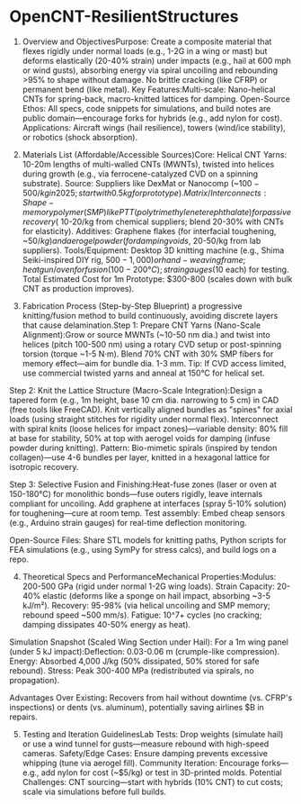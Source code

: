 # OpenCNT-ResilientStructures

1. Overview and ObjectivesPurpose: Create a composite material that flexes rigidly under normal loads (e.g., 1-2G in a wing or mast) but deforms elastically (20-40% strain) under impacts (e.g., hail at 600 mph or wind gusts), absorbing energy via spiral uncoiling and rebounding >95% to shape without damage. No brittle cracking (like CFRP) or permanent bend (like metal).
Key Features:Multi-scale: Nano-helical CNTs for spring-back, macro-knitted lattices for damping.
Open-Source Ethos: All specs, code snippets for simulations, and build notes are public domain—encourage forks for hybrids (e.g., add nylon for cost).
Applications: Aircraft wings (hail resilience), towers (wind/ice stability), or robotics (shock absorption).

2. Materials List (Affordable/Accessible Sources)Core: Helical CNT Yarns: 10-20m lengths of multi-walled CNTs (MWNTs), twisted into helices during growth (e.g., via ferrocene-catalyzed CVD on a spinning substrate). Source: Suppliers like DexMat or Nanocomp (~$100-500/kg in 2025; start with 0.5kg for prototype).
Matrix/Interconnects: Shape-memory polymer (SMP) like PTT (polytrimethylene terephthalate) for passive recovery (~$10-20/kg from chemical suppliers; blend 20-30% with CNTs for elasticity).
Additives: Graphene flakes (for interfacial toughening, ~$50/kg) and aerogel powder (for damping voids, ~$20-50/kg from lab suppliers).
Tools/Equipment: Desktop 3D knitting machine (e.g., Shima Seiki-inspired DIY rig, $500-1,000) or hand-weaving frame; heat gun/oven for fusion (100-200°C); strain gauges ($10 each) for testing.
Total Estimated Cost for 1m Prototype: $300-800 (scales down with bulk CNT as production improves).

3. Fabrication Process (Step-by-Step Blueprint)   a progressive knitting/fusion method to build continuously, avoiding discrete layers that cause delamination.Step 1: Prepare CNT Yarns (Nano-Scale Alignment):Grow or source MWNTs (~10-50 nm dia.) and twist into helices (pitch 100-500 nm) using a rotary CVD setup or post-spinning torsion (torque ~1-5 N·m). Blend 70% CNT with 30% SMP fibers for memory effect—aim for bundle dia. 1-3 mm.
Tip: If CVD access limited, use commercial twisted yarns and anneal at 150°C for helical set.

Step 2: Knit the Lattice Structure (Macro-Scale Integration):Design a tapered form (e.g., 1m height, base 10 cm dia. narrowing to 5 cm) in CAD (free tools like FreeCAD).
Knit vertically aligned bundles as "spines" for axial loads (using straight stitches for rigidity under normal flex).
Interconnect with spiral knits (loose helices for impact zones)—variable density: 80% fill at base for stability, 50% at top with aerogel voids for damping (infuse powder during knitting).
Pattern: Bio-mimetic spirals (inspired by tendon collagen)—use 4-6 bundles per layer, knitted in a hexagonal lattice for isotropic recovery.

Step 3: Selective Fusion and Finishing:Heat-fuse zones (laser or oven at 150-180°C) for monolithic bonds—fuse outers rigidly, leave internals compliant for uncoiling.
Add graphene at interfaces (spray 5-10% solution) for toughening—cure at room temp.
Test assembly: Embed cheap sensors (e.g., Arduino strain gauges) for real-time deflection monitoring.

Open-Source Files: Share STL models for knitting paths, Python scripts for FEA simulations (e.g., using SymPy for stress calcs), and build logs on a repo.

4. Theoretical Specs and PerformanceMechanical Properties:Modulus: 200-500 GPa (rigid under normal 1-2G wing loads).
Strain Capacity: 20-40% elastic (deforms like a sponge on hail impact, absorbing ~3-5 kJ/m²).
Recovery: 95-98% (via helical uncoiling and SMP memory; rebound speed ~500 mm/s).
Fatigue: 10^7+ cycles (no cracking; damping dissipates 40-50% energy as heat).

Simulation Snapshot (Scaled Wing Section under Hail): For a 1m wing panel (under 5 kJ impact):Deflection: 0.03-0.06 m (crumple-like compression).
Energy: Absorbed 4,000 J/kg (50% dissipated, 50% stored for safe rebound).
Stress: Peak 300-400 MPa (redistributed via spirals, no propagation).

Advantages Over Existing: Recovers from hail without downtime (vs. CFRP's inspections) or dents (vs. aluminum), potentially saving airlines $B in repairs.

5. Testing and Iteration GuidelinesLab Tests: Drop weights (simulate hail) or use a wind tunnel for gusts—measure rebound with high-speed cameras.
Safety/Edge Cases: Ensure damping prevents excessive whipping (tune via aerogel fill).
Community Iteration: Encourage forks—e.g., add nylon for cost (~$5/kg) or test in 3D-printed molds.
Potential Challenges: CNT sourcing—start with hybrids (10% CNT) to cut costs; scale via simulations before full builds.

